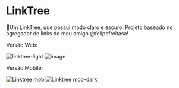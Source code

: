 # LinkTree
🌲Um LinkTree, que possui modo claro e escuro. Projeto baseado no agregador de links do meu amigo @felipefreitasa! 

Versão Web:

![linktree-light](https://user-images.githubusercontent.com/81971672/120851933-e7fae580-c54f-11eb-8119-d19f7e329d4c.png)
![image](https://user-images.githubusercontent.com/81971672/120852257-59d32f00-c550-11eb-8c68-0652345d1ed4.png)

Versão Mobile:

![Linktree mob](https://user-images.githubusercontent.com/81971672/120853049-7a4fb900-c551-11eb-8e67-633e88591c9e.jpeg)
![Linktree mob-dark](https://user-images.githubusercontent.com/81971672/120853084-820f5d80-c551-11eb-829e-a446a03bb7e0.jpeg)
